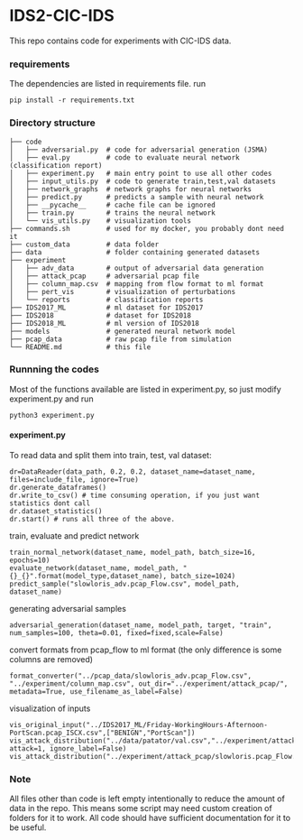 # IDS2-CIC-IDS

This repo contains code for experiments with CIC-IDS data.

### requirements
The dependencies are listed in requirements file. run
```
pip install -r requirements.txt
```

### Directory structure
```
├── code
│   ├── adversarial.py  # code for adversarial generation (JSMA)
│   ├── eval.py         # code to evaluate neural network (classification report)
│   ├── experiment.py   # main entry point to use all other codes
│   ├── input_utils.py  # code to generate train,test,val datasets
│   ├── network_graphs  # network graphs for neural networks
│   ├── predict.py      # predicts a sample with neural network
│   ├── __pycache__     # cache file can be ignored
│   ├── train.py        # trains the neural network  
│   └── vis_utils.py    # visualization tools
├── commands.sh         # used for my docker, you probably dont need it
├── custom_data         # data folder
├── data                # folder containing generated datasets
├── experiment          
│   ├── adv_data        # output of adversarial data generation
│   ├── attack_pcap     # adversarial pcap file
│   ├── column_map.csv  # mapping from flow format to ml format
│   ├── pert_vis        # visualization of perturbations
│   └── reports         # classification reports
├── IDS2017_ML          # ml dataset for IDS2017
├── IDS2018             # dataset for IDS2018
├── IDS2018_ML          # ml version of IDS2018
├── models              # generated neural network model
├── pcap_data           # raw pcap file from simulation
└── README.md           # this file
```

### Runnning the codes
Most of the functions available are listed in experiment.py, so just modify experiment.py and run

```
python3 experiment.py
```

#### experiment.py
To read data and split them into train, test, val dataset:

``` python3
dr=DataReader(data_path, 0.2, 0.2, dataset_name=dataset_name, files=include_file, ignore=True)
dr.generate_dataframes()
dr.write_to_csv() # time consuming operation, if you just want statistics dont call
dr.dataset_statistics()
dr.start() # runs all three of the above.
```

train, evaluate and predict network

```python3
train_normal_network(dataset_name, model_path, batch_size=16, epochs=10)
evaluate_network(dataset_name, model_path, "{}_{}".format(model_type,dataset_name), batch_size=1024)
predict_sample("slowloris_adv.pcap_Flow.csv", model_path, dataset_name)
```

generating adversarial samples

```python3
adversarial_generation(dataset_name, model_path, target, "train", num_samples=100, theta=0.01, fixed=fixed,scale=False)
```

convert formats from pcap_flow to ml format (the only difference is some columns are removed)

```python3
format_converter("../pcap_data/slowloris_adv.pcap_Flow.csv", "../experiment/column_map.csv", out_dir="../experiment/attack_pcap/", metadata=True, use_filename_as_label=False)
```

visualization of inputs

```python3
vis_original_input("../IDS2017_ML/Friday-WorkingHours-Afternoon-PortScan.pcap_ISCX.csv",["BENIGN","PortScan"])
vis_attack_distribution("../data/patator/val.csv","../experiment/attack_pcap/cic_patator.png", attack=1, ignore_label=False)
vis_attack_distribution("../experiment/attack_pcap/slowloris.pcap_Flow.csv","../experiment/attack_pcap/slowloris.png",ignore_label=True)
```

### Note
All files other than code is left empty intentionally to reduce the amount of data in the repo. This means some script may need custom creation of folders for it to work. All code should have sufficient documentation for it to be useful.
